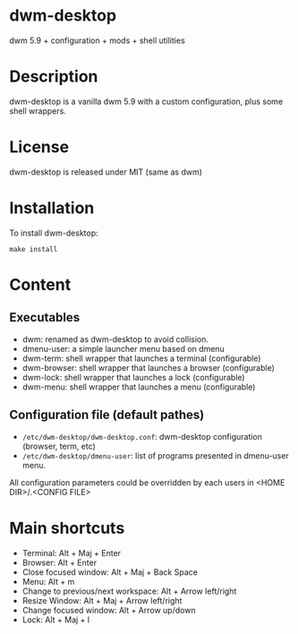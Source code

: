 dwm-desktop
===========

dwm 5.9 + configuration + mods + shell utilities

Description
===========

dwm-desktop is a vanilla dwm 5.9 with a custom configuration, plus some shell wrappers.



License
=======

dwm-desktop is released under MIT (same as dwm)

Installation
============

To install dwm-desktop:

```
make install
```

Content
=======

Executables
-----------

* dwm: renamed as dwm-desktop to avoid collision.
* dmenu-user: a simple launcher menu based on dmenu
* dwm-term: shell wrapper that launches a terminal (configurable)
* dwm-browser: shell wrapper that launches a browser (configurable)
* dwm-lock: shell wrapper that launches a lock (configurable)
* dwm-menu: shell wrapper that launches a menu (configurable)

Configuration file (default pathes)
-----------------------------------

* `/etc/dwm-desktop/dwm-desktop.conf`: dwm-desktop configuration (browser, term, etc)
* `/etc/dwm-desktop/dmenu-user`: list of programs presented in dmenu-user menu.

All configuration parameters could be overridden by each users in \<HOME DIR\>/.\<CONFIG FILE\>

Main shortcuts
==============

* Terminal: Alt + Maj + Enter
* Browser: Alt + Enter
* Close focused window: Alt + Maj + Back Space
* Menu: Alt + m
* Change to previous/next workspace: Alt + Arrow left/right
* Resize Window: Alt + Maj + Arrow left/right
* Change focused window: Alt + Arrow up/down
* Lock: Alt + Maj + l

